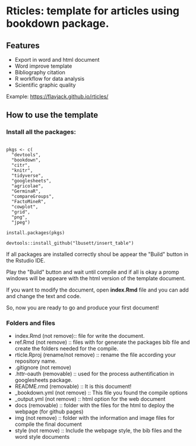 # Rticles: template for articles using bookdown package.

## Features

- Export in word and html document
- Word improve template
- Bibliography citation
- R workflow for data analysis
- Scientific graphic quality

Example: https://flavjack.github.io/rticles/

## How to use the template

### Install all the packages:

```{r}

pkgs <- c(
  "devtools", 
  "bookdown", 
  "citr",
  "knitr",
  "tidyverse",
  "googlesheets", 
  "agricolae",
  "GerminaR",
  "compareGroups", 
  "FactoMineR",
  "cowplot", 
  "grid", 
  "png",
  "jpeg")

install.packages(pkgs)

devtools::install_github("lbusett/insert_table")

```

If all packages are installed correctly shoul be appear the "Build" button in the Rstudio IDE.

Play the "Build" button and wait until compile and if all is okay a promp windows will be appeare with the html version of the template document.

If you want to modify the document, open **index.Rmd** file and you can add and change the text and code.

So, now you are ready to go and produce your first document!

### Folders and files

- index.Rmd (not remove):: file for write the document.
- ref.Rmd (not remove) :: files with for generate the packages bib file and create the folders needed for the compile.
- rticle.Rproj (rename/not remove) :: rename the file according your repository name.
- .gitignore (not remove)
- .httr-oauth (removable) :: used for the process authentification in googlesheets package.
- README.rmd (removable) :: It is this document!
- _bookdown.yml (not remove) :: This file you found the compile options
- _output.yml (not remove) :: html option for the web document
- docs (removable) :: folder with the files for the html to deploy the webpage (for github pages)
- img (not remove) :: folder with the information and image files for compile the final document
- style (not remove) :: Include the webpage style, the bib files and the word style documents







